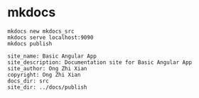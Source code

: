 # mkdocs

```
mkdocs new mkdocs_src
mkdocs serve localhost:9090
mkdocs publish
```

```yml: Suggested mkdocs.yml
site_name: Basic Angular App
site_description: Documentation site for Basic Angular App
site_author: Ong Zhi Xian
copyright: Ong Zhi Xian
docs_dir: src
site_dir: ../docs/publish
```